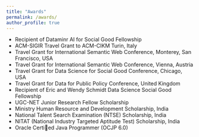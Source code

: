 ```yaml
---
title: "Awards"
permalink: /awards/
author_profile: true
---
```


* Recipient of Dataminr AI for Social Good Fellowship
* ACM-SIGIR Travel Grant to ACM-CIKM Turin, Italy
* Travel Grant for International Semantic Web Conference, Monterey, San Francisco, USA
* Travel Grant for International Semantic Web Conference, Vienna, Austria
* Travel Grant for Data Science for Social Good Conference, Chicago, USA
* Travel Grant for Data for Public Policy Conference, United Kingdom
* Recipient of Eric and Wendy Schmidt Data Science Social Good Fellowship
* UGC-NET Junior Research Fellow Scholarship
* Ministry Human Resource and Development Scholarship, India
* National Talent Search Examination (NTSE) Scholarship, India
* NITAT (National Industry Targeted Aptitude Test) Scholarship, India
* Oracle Certied Java Programmer (OCJP 6.0)